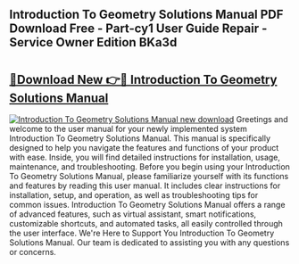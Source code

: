 ## Introduction To Geometry Solutions Manual PDF Download Free - Part-cy1 User Guide Repair - Service Owner Edition BKa3d

# <h2><a href="http://bc32630.oget.top/?id=Introduction+To+Geometry+Solutions+Manual">🔗Download New 👉🔴 Introduction To Geometry Solutions Manual</a></h2>

[![Introduction To Geometry Solutions Manual new download](https://i.imgur.com/5g1atiW.png)](http://bc32630.oget.top/?id=Introduction+To+Geometry+Solutions+Manual)
Greetings and welcome to the user manual for your newly implemented system Introduction To Geometry Solutions Manual. This manual is specifically designed to help you navigate the features and functions of your product with ease. Inside, you will find detailed instructions for installation, usage, maintenance, and troubleshooting. Before you begin using your Introduction To Geometry Solutions Manual, please familiarize yourself with its functions and features by reading this user manual. It includes clear instructions for installation, setup, and operation, as well as troubleshooting tips for common issues. Introduction To Geometry Solutions Manual offers a range of advanced features, such as virtual assistant, smart notifications, customizable shortcuts, and automated tasks, all easily controlled through the user interface. We're Here to Support You Introduction To Geometry Solutions Manual. Our team is dedicated to assisting you with any questions or concerns.
